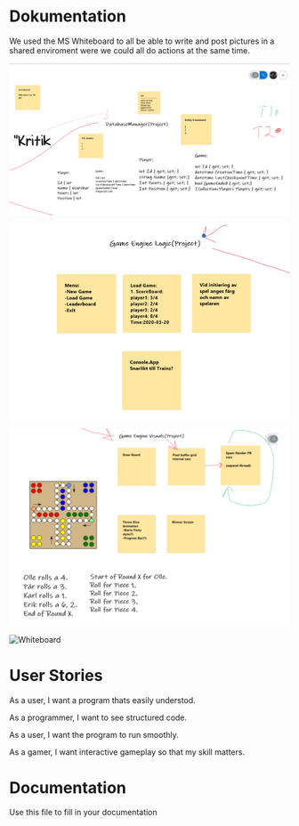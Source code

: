 # Dokumentation

We used the MS Whiteboard to all be able to write and post pictures in a shared enviroment were we could all do actions at the same time.

![DokumentationDel_1](Dokumentation1.png)



![DokumentationDel_2](Dokumentation2.png)



![DokumentationDel_3](Dokumentation3.png)



![Whiteboard](Whiteboard.svg)



# User Stories

As a user, I want a program thats easily understod.

As a programmer, I want to see structured code.

As a user, I want the program to run smoothly.

As a gamer, I want interactive gameplay so that my skill matters.


# Documentation

Use this file to fill in your documentation
